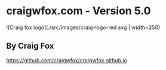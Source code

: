 # craigwfox.com - Version 5.0

![Craig fox logo](./src/images/craig-logo-red.svg | width=250)

## By Craig Fox

https://github.com/craigwfox/craigwfox.github.io

